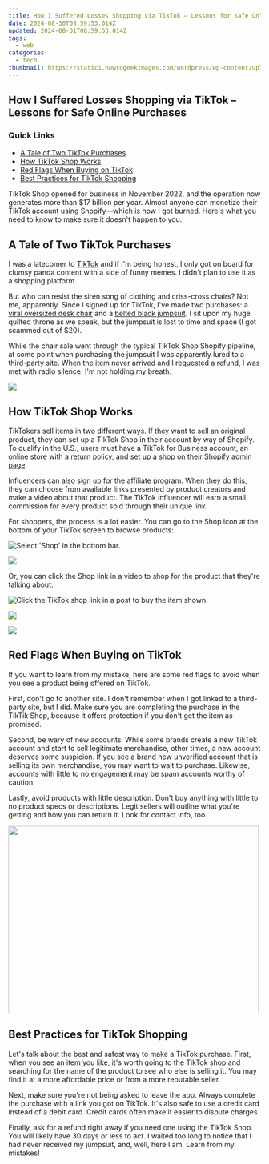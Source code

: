 ```yaml
---
title: How I Suffered Losses Shopping via TikTok – Lessons for Safe Online Purchases
date: 2024-08-30T08:59:53.014Z
updated: 2024-08-31T08:59:53.014Z
tags:
  - web
categories:
  - tech
thumbnail: https://static1.howtogeekimages.com/wordpress/wp-content/uploads/2024/06/a-phone-with-a-tiktok-screen-and-a-shopping-bag-with-the-tiktok-logo-and-some-warning-icons.jpg
---
```


## How I Suffered Losses Shopping via TikTok – Lessons for Safe Online Purchases

### Quick Links

* [A Tale of Two TikTok Purchases](https://howto.techidaily.com/stuck-at-android-system-recovery-of-xiaomi-redmi-note-12-5g-fix-it-easily-drfone-by-drfone-fix-android-problems-fix-android-problems/)
* [How TikTok Shop Works](https://ai-vdieo-software.techidaily.com/the-best-free-avi-video-rotators-a-comprehensive-multi-platform-review/)
* [Red Flags When Buying on TikTok](https://fox-helps.techidaily.com/new-must-have-top-8-wallpapers-and-themes-for-mbp-users/)
* [Best Practices for TikTok Shopping](https://youtube-blog.techidaily.com/ed-2024-approved-insights-into-profit-allocation-on-popular-youtube-shorts/)

 TikTok Shop opened for business in November 2022, and the operation now generates more than $17 billion per year. Almost anyone can monetize their TikTok account using Shopify—which is how I got burned. Here's what you need to know to make sure it doesn't happen to you.

##  A Tale of Two TikTok Purchases

 I was a latecomer to [TikTok](https://www.tiktok.com/) and if I'm being honest, I only got on board for clumsy panda content with a side of funny memes. I didn't plan to use it as a shopping platform.

 But who can resist the siren song of clothing and criss-cross chairs? Not me, apparently. Since I signed up for TikTok, I've made two purchases: a [viral oversized desk chair](https://www.amazon.com/Legged-Office-Armless-Computer-Adjustable/dp/B0CZLHFWL8/ref=sr%5F1%5F5?dib=eyJ2IjoiMSJ9.EYKqMjOnndRP7MShUqmOzZBgiPBKdwLlhpHETWBE2TO1s4a%5FiOHgexUu2sVrgA9MXTSiXV9ZdJx0%5Ftrvxq5caahoQAsYRLYi1BqnuR8KPv35286n7TBo0LYhksIhy3XgMIel5N1KvOUD7n8u4vry3KKSwTnmVF1hNHd3BEsWLqNX8EkeCC4%5FBjv5DF9jhNY1WTa3V8UDQdjPom8JEs26qD90ov-JewAEEIkAhYjz9JF7y621lAtnYpU8pQ6DqLNLTffBvck5gF8mtuNbr2vY0MxZPB3gRpnRf6LJ1teMrFM.fAmGlb014eQcxe5m1moZZ8MJENJo-Do1bOpdVSR6rb4&dib%5Ftag=se&hvadid=665639400447&hvdev=c&hvlocphy=1013462&hvnetw=g&hvqmt=e&hvrand=6948836597444604577&hvtargid=kwd-2162749065788&hydadcr=7665%5F13469258&keywords=viral+criss+cross+chair&qid=1718305400&sr=8-5&tag=hotoge-20&ascsubtag=UUhtgUeUpU2003634&asc%5Frefurl=https%3A%2F%2Fwww.howtogeek.com%2Fi-got-burned-shopping-on-tiktok-but-you-can-learn-from-my-mistake%2F&asc%5Fcampaign=Short-Term) and a [belted black jumpsuit](https://mccoyn.com/products/womens-sleeveless-wide-leg-jumpsuit). I sit upon my huge quilted throne as we speak, but the jumpsuit is lost to time and space (I got scammed out of $20).

 While the chair sale went through the typical TikTok Shop Shopify pipeline, at some point when purchasing the jumpsuit I was apparently lured to a third-party site. When the item never arrived and I requested a refund, I was met with radio silence. I'm not holding my breath.

<!-- affiliate ads begin -->
<a href="https://estore.winxdvd.com/order/checkout.php?PRODS=12653808&QTY=1&AFFILIATE=108875&CART=1"><img src="https://www.winxdvd.com/affiliate/new-banner/wt-500x500.jpg" border="0"></a>
<!-- affiliate ads end -->
##  How TikTok Shop Works

 TikTokers sell items in two different ways. If they want to sell an original product, they can set up a TikTok Shop in their account by way of Shopify. To qualify in the U.S., users must have a TikTok for Business account, an online store with a return policy, and [set up a shop on their Shopify admin page](https://help.shopify.com/en/manual/online-sales-channels/tiktok/setup).

 Influencers can also sign up for the affiliate program. When they do this, they can choose from available links presented by product creators and make a video about that product. The TikTok influencer will earn a small commission for every product sold through their unique link.

 For shoppers, the process is a lot easier. You can go to the Shop icon at the bottom of your TikTok screen to browse products:

![Select 'Shop' in the bottom bar.](https://static1.howtogeekimages.com/wordpress/wp-content/uploads/2024/06/select-_profile_-in-the-bottom-bar-1.jpg) 

<!-- affiliate ads begin -->
<a href="https://shop.mondly.com/affiliate.php?ACCOUNT=ATISTUDI&AFFILIATE=108875&PATH=https%3A%2F%2Fwww.mondly.com%3FAFFILIATE%3D108875%26RESOURCE%3D%2BEducational%2B970x90%2B"><img src="https://secure.avangate.com/images/merchant/69c418c33ec2e1a4267fa9bb77fa1428/educational-970x90.gif" border="0"></a>
<!-- affiliate ads end -->
 Or, you can click the Shop link in a video to shop for the product that they're talking about:

![Click the TikTok shop link in a post to buy the item shown.](https://static1.howtogeekimages.com/wordpress/wp-content/uploads/2024/06/tiktok-shop-link.jpg) 

<!-- affiliate ads begin -->
<a href="https://shop.incomedia.eu/order/checkout.php?PRODS=39655089&QTY=1&AFFILIATE=108875&CART=1"><img src="https://incomedia.eu/files/images/affiliates/wa/01_WA_728x90.jpg" border="0"></a>
<!-- affiliate ads end -->
<!-- affiliate ads begin -->
<a href="https://store.nero.com/order/checkout.php?PRODS=42296985&QTY=1&AFFILIATE=108875&CART=1"><img src="https://secure.avangate.com/images/merchant/9cea886b9f44a3c2df1163730ab64994/products/copy_nero_burning_rom_cart.png" border="0">
</a>
<!-- affiliate ads end -->
##  Red Flags When Buying on TikTok

 If you want to learn from my mistake, here are some red flags to avoid when you see a product being offered on TikTok.

 First, don't go to another site. I don't remember when I got linked to a third-party site, but I did. Make sure you are completing the purchase in the TikTik Shop, because it offers protection if you don't get the item as promised.

 Second, be wary of new accounts. While some brands create a new TikTok account and start to sell legitimate merchandise, other times, a new account deserves some suspicion. If you see a brand new unverified account that is selling its own merchandise, you may want to wait to purchase. Likewise, accounts with little to no engagement may be spam accounts worthy of caution.

 Lastly, avoid products with little description. Don't buy anything with little to no product specs or descriptions. Legit sellers will outline what you're getting and how you can return it. Look for contact info, too.

<!-- affiliate ads begin -->
<a href="https://electronicx.pxf.io/c/5597632/1872456/14483" target="_top" id="1872456"><img src="//a.impactradius-go.com/display-ad/14483-1872456" border="0" alt="" width="500" height="375"/></a><img height="0" width="0" src="https://imp.pxf.io/i/5597632/1872456/14483" style="position:absolute;visibility:hidden;" border="0" />
<!-- affiliate ads end -->
##  Best Practices for TikTok Shopping

 Let's talk about the best and safest way to make a TikTok purchase. First, when you see an item you like, it's worth going to the TikTok shop and searching for the name of the product to see who else is selling it. You may find it at a more affordable price or from a more reputable seller.

 Next, make sure you're not being asked to leave the app. Always complete the purchase with a link you got on TikTok. It's also safe to use a credit card instead of a debit card. Credit cards often make it easier to dispute charges.

 Finally, ask for a refund right away if you need one using the TikTok Shop. You will likely have 30 days or less to act. I waited too long to notice that I had never received my jumpsuit, and, well, here I am. Learn from my mistakes!

<ins class="adsbygoogle"
     style="display:block"
     data-ad-format="autorelaxed"
     data-ad-client="ca-pub-7571918770474297"
     data-ad-slot="1223367746"></ins>



<ins class="adsbygoogle"
     style="display:block"
     data-ad-client="ca-pub-7571918770474297"
     data-ad-slot="8358498916"
     data-ad-format="auto"
     data-full-width-responsive="true"></ins>


